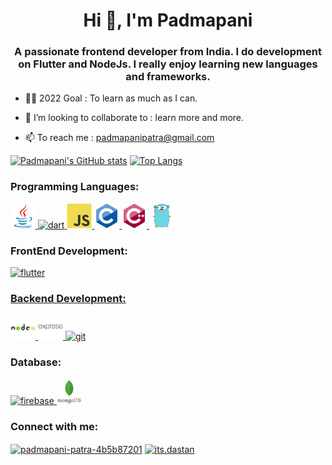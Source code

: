 <h1 align="center">Hi 👋, I'm Padmapani</h1>
<h3 align="center">A passionate frontend developer from India. I do development on Flutter and NodeJs. I really enjoy learning new languages and frameworks.</h3>


- 🏃‍♀️ 2022 Goal : To learn as much as I can.

- 👯 I’m looking to collaborate to : learn more and more.

- 📫 To reach me : padmapanipatra@gmail.com




[![Padmapani's GitHub stats](https://github-readme-stats.vercel.app/api?username=its-dastan&show_icons=true&theme=midnight-purple)](https://github.com/its-dastan)
[![Top Langs](https://github-readme-stats.vercel.app/api/top-langs/?username=its-dastan&layout=compact&theme=tokyonight)](https://github.com/its-dastan)
<!-- [![Readme Card](https://github-readme-stats.vercel.app/api/pin/?username=padma-pani-patra&repo=mp2)](https://github.com/padma-pani-patra/mp2) -->

<h3 align="left">Programming Languages:</h3>
<p align="left"> <a href="https://www.java.com" target="_blank"> <img src="https://raw.githubusercontent.com/devicons/devicon/master/icons/java/java-original.svg" alt="java" width="40" height="40"/> </a> <a href="https://dart.dev" target="_blank"> <img src="https://www.vectorlogo.zone/logos/dartlang/dartlang-icon.svg" alt="dart" width="40" height="40"/> </a> <a href="https://developer.mozilla.org/en-US/docs/Web/JavaScript" target="_blank"> <img src="https://raw.githubusercontent.com/devicons/devicon/master/icons/javascript/javascript-original.svg" alt="javascript" width="40" height="40"/> </a> <a href="https://www.cprogramming.com/" target="_blank"> <img src="https://raw.githubusercontent.com/devicons/devicon/master/icons/c/c-original.svg" alt="c" width="40" height="40"/> </a> <a href="https://www.w3schools.com/cpp/" target="_blank"> <img src="https://raw.githubusercontent.com/devicons/devicon/master/icons/cplusplus/cplusplus-original.svg" alt="cplusplus" width="40" height="40"/> </a> <a href="https://golang.org" target="_blank"> <img src="https://raw.githubusercontent.com/devicons/devicon/master/icons/go/go-original.svg" alt="go" width="40" height="40"/> </a></p>

<h3 align="left">FrontEnd Development:</h3>
<p><a href="https://flutter.dev" target="_blank"> <img src="https://www.vectorlogo.zone/logos/flutterio/flutterio-icon.svg" alt="flutter" width="40" height="40"/></p>

<h3 align="left">Backend Development:</h3>
<p> <a href="https://nodejs.org" target="_blank"> <img src="https://raw.githubusercontent.com/devicons/devicon/master/icons/nodejs/nodejs-original-wordmark.svg" alt="nodejs" width="40" height="40"/> </a> <a href="https://expressjs.com" target="_blank"> <img src="https://raw.githubusercontent.com/devicons/devicon/master/icons/express/express-original-wordmark.svg" alt="express" width="40" height="40"/> </a> <a href="https://git-scm.com/" target="_blank"> <img src="https://www.vectorlogo.zone/logos/git-scm/git-scm-icon.svg" alt="git" width="40" height="40"/> </a> </p>

<h3 align="left">Database:</h3>
<p> <a href="https://firebase.google.com/" target="_blank"> <img src="https://www.vectorlogo.zone/logos/firebase/firebase-icon.svg" alt="firebase" width="40" height="40"/> <a href="https://www.mongodb.com/" target="_blank"> <img src="https://raw.githubusercontent.com/devicons/devicon/master/icons/mongodb/mongodb-original-wordmark.svg" alt="mongodb" width="40" height="40"/> </a> </p>

<h3 align="left">Connect with me:</h3>
<p align="left">
<a href="https://linkedin.com/in/padmapani-patra-4b5b87201" target="blank"><img align="center" src="https://raw.githubusercontent.com/rahuldkjain/github-profile-readme-generator/master/src/images/icons/Social/linked-in-alt.svg" alt="padmapani-patra-4b5b87201" height="30" width="40" /></a>
<a href="https://instagram.com/its.dastan" target="blank"><img align="center" src="https://raw.githubusercontent.com/rahuldkjain/github-profile-readme-generator/master/src/images/icons/Social/instagram.svg" alt="its.dastan" height="30" width="40" /></a>
</p>
